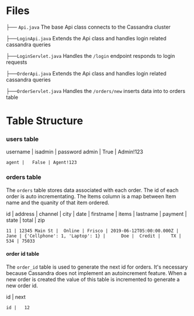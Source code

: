# Files

├── `Api.java` The base Api class connects to the Cassandra cluster

├──`LoginApi.java` Extends the Api class and handles login related cassandra queries

├──`LoginServlet.java` Handles the `/login` endpoint responds to login requests

├──`OrderApi.java` Extends the Api class and handles login related cassandra queries

├──`OrderServlet.java` Handles the `/orders/new` inserts data into to orders table


# Table Structure

### users table

 username | isadmin | password
    admin |    True | Admin!123
    
    agent |   False | Agent!123

### orders table
  The `orders` table stores data associated with each order. The id of each order is auto incrementating. The Items column is a map between Item name and the quanity of that item ordered.

 id | address       | channel | city   | date                     | firstname | items                         | lastname | payment | state | total | zip

    11 | 12345 Main St |  Online | Frisco | 2019-06-12T05:00:00.000Z |      Jane | {'Cellphone': 1, 'Laptop': 1} |      Doe |  Credit |    TX |   534 | 75033

#### order id table
The `order_id` table is used to generate the next id for orders. It's necessary because Cassandra does not implement an autoincrement feature. When a new order is created the value of this table is incremented to generate a new order id.

 id | next
 
    id |   12
